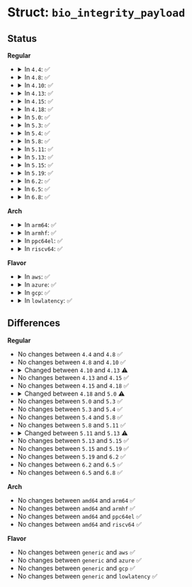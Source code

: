# Struct: <code>bio_integrity_payload</code>

## Status
<b>Regular</b>
<ul>
<li>
<details>
<summary>In <code>4.4</code>: ✅</summary>

```c
struct bio_integrity_payload {
    struct bio *bip_bio;
    struct bvec_iter bip_iter;
    bio_end_io_t *bip_end_io;
    short unsigned int bip_slab;
    short unsigned int bip_vcnt;
    short unsigned int bip_max_vcnt;
    short unsigned int bip_flags;
    struct work_struct bip_work;
    struct bio_vec *bip_vec;
    struct bio_vec bip_inline_vecs[0];
};
```
</details>
</li>
<li>
<details>
<summary>In <code>4.8</code>: ✅</summary>

```c
struct bio_integrity_payload {
    struct bio *bip_bio;
    struct bvec_iter bip_iter;
    bio_end_io_t *bip_end_io;
    short unsigned int bip_slab;
    short unsigned int bip_vcnt;
    short unsigned int bip_max_vcnt;
    short unsigned int bip_flags;
    struct work_struct bip_work;
    struct bio_vec *bip_vec;
    struct bio_vec bip_inline_vecs[0];
};
```
</details>
</li>
<li>
<details>
<summary>In <code>4.10</code>: ✅</summary>

```c
struct bio_integrity_payload {
    struct bio *bip_bio;
    struct bvec_iter bip_iter;
    bio_end_io_t *bip_end_io;
    short unsigned int bip_slab;
    short unsigned int bip_vcnt;
    short unsigned int bip_max_vcnt;
    short unsigned int bip_flags;
    struct work_struct bip_work;
    struct bio_vec *bip_vec;
    struct bio_vec bip_inline_vecs[0];
};
```
</details>
</li>
<li>
<details>
<summary>In <code>4.13</code>: ✅</summary>

```c
struct bio_integrity_payload {
    struct bio *bip_bio;
    struct bvec_iter bip_iter;
    short unsigned int bip_slab;
    short unsigned int bip_vcnt;
    short unsigned int bip_max_vcnt;
    short unsigned int bip_flags;
    struct work_struct bip_work;
    struct bio_vec *bip_vec;
    struct bio_vec bip_inline_vecs[0];
};
```
</details>
</li>
<li>
<details>
<summary>In <code>4.15</code>: ✅</summary>

```c
struct bio_integrity_payload {
    struct bio *bip_bio;
    struct bvec_iter bip_iter;
    short unsigned int bip_slab;
    short unsigned int bip_vcnt;
    short unsigned int bip_max_vcnt;
    short unsigned int bip_flags;
    struct work_struct bip_work;
    struct bio_vec *bip_vec;
    struct bio_vec bip_inline_vecs[0];
};
```
</details>
</li>
<li>
<details>
<summary>In <code>4.18</code>: ✅</summary>

```c
struct bio_integrity_payload {
    struct bio *bip_bio;
    struct bvec_iter bip_iter;
    short unsigned int bip_slab;
    short unsigned int bip_vcnt;
    short unsigned int bip_max_vcnt;
    short unsigned int bip_flags;
    struct work_struct bip_work;
    struct bio_vec *bip_vec;
    struct bio_vec bip_inline_vecs[0];
};
```
</details>
</li>
<li>
<details>
<summary>In <code>5.0</code>: ✅</summary>

```c
struct bio_integrity_payload {
    struct bio *bip_bio;
    struct bvec_iter bip_iter;
    short unsigned int bip_slab;
    short unsigned int bip_vcnt;
    short unsigned int bip_max_vcnt;
    short unsigned int bip_flags;
    struct bvec_iter bio_iter;
    struct work_struct bip_work;
    struct bio_vec *bip_vec;
    struct bio_vec bip_inline_vecs[0];
};
```
</details>
</li>
<li>
<details>
<summary>In <code>5.3</code>: ✅</summary>

```c
struct bio_integrity_payload {
    struct bio *bip_bio;
    struct bvec_iter bip_iter;
    short unsigned int bip_slab;
    short unsigned int bip_vcnt;
    short unsigned int bip_max_vcnt;
    short unsigned int bip_flags;
    struct bvec_iter bio_iter;
    struct work_struct bip_work;
    struct bio_vec *bip_vec;
    struct bio_vec bip_inline_vecs[0];
};
```
</details>
</li>
<li>
<details>
<summary>In <code>5.4</code>: ✅</summary>

```c
struct bio_integrity_payload {
    struct bio *bip_bio;
    struct bvec_iter bip_iter;
    short unsigned int bip_slab;
    short unsigned int bip_vcnt;
    short unsigned int bip_max_vcnt;
    short unsigned int bip_flags;
    struct bvec_iter bio_iter;
    struct work_struct bip_work;
    struct bio_vec *bip_vec;
    struct bio_vec bip_inline_vecs[0];
};
```
</details>
</li>
<li>
<details>
<summary>In <code>5.8</code>: ✅</summary>

```c
struct bio_integrity_payload {
    struct bio *bip_bio;
    struct bvec_iter bip_iter;
    short unsigned int bip_slab;
    short unsigned int bip_vcnt;
    short unsigned int bip_max_vcnt;
    short unsigned int bip_flags;
    struct bvec_iter bio_iter;
    struct work_struct bip_work;
    struct bio_vec *bip_vec;
    struct bio_vec bip_inline_vecs[0];
};
```
</details>
</li>
<li>
<details>
<summary>In <code>5.11</code>: ✅</summary>

```c
struct bio_integrity_payload {
    struct bio *bip_bio;
    struct bvec_iter bip_iter;
    short unsigned int bip_slab;
    short unsigned int bip_vcnt;
    short unsigned int bip_max_vcnt;
    short unsigned int bip_flags;
    struct bvec_iter bio_iter;
    struct work_struct bip_work;
    struct bio_vec *bip_vec;
    struct bio_vec bip_inline_vecs[0];
};
```
</details>
</li>
<li>
<details>
<summary>In <code>5.13</code>: ✅</summary>

```c
struct bio_integrity_payload {
    struct bio *bip_bio;
    struct bvec_iter bip_iter;
    short unsigned int bip_vcnt;
    short unsigned int bip_max_vcnt;
    short unsigned int bip_flags;
    struct bvec_iter bio_iter;
    struct work_struct bip_work;
    struct bio_vec *bip_vec;
    struct bio_vec bip_inline_vecs[0];
};
```
</details>
</li>
<li>
<details>
<summary>In <code>5.15</code>: ✅</summary>

```c
struct bio_integrity_payload {
    struct bio *bip_bio;
    struct bvec_iter bip_iter;
    short unsigned int bip_vcnt;
    short unsigned int bip_max_vcnt;
    short unsigned int bip_flags;
    struct bvec_iter bio_iter;
    struct work_struct bip_work;
    struct bio_vec *bip_vec;
    struct bio_vec bip_inline_vecs[0];
};
```
</details>
</li>
<li>
<details>
<summary>In <code>5.19</code>: ✅</summary>

```c
struct bio_integrity_payload {
    struct bio *bip_bio;
    struct bvec_iter bip_iter;
    short unsigned int bip_vcnt;
    short unsigned int bip_max_vcnt;
    short unsigned int bip_flags;
    struct bvec_iter bio_iter;
    struct work_struct bip_work;
    struct bio_vec *bip_vec;
    struct bio_vec bip_inline_vecs[0];
};
```
</details>
</li>
<li>
<details>
<summary>In <code>6.2</code>: ✅</summary>

```c
struct bio_integrity_payload {
    struct bio *bip_bio;
    struct bvec_iter bip_iter;
    short unsigned int bip_vcnt;
    short unsigned int bip_max_vcnt;
    short unsigned int bip_flags;
    struct bvec_iter bio_iter;
    struct work_struct bip_work;
    struct bio_vec *bip_vec;
    struct bio_vec bip_inline_vecs[0];
};
```
</details>
</li>
<li>
<details>
<summary>In <code>6.5</code>: ✅</summary>

```c
struct bio_integrity_payload {
    struct bio *bip_bio;
    struct bvec_iter bip_iter;
    short unsigned int bip_vcnt;
    short unsigned int bip_max_vcnt;
    short unsigned int bip_flags;
    struct bvec_iter bio_iter;
    struct work_struct bip_work;
    struct bio_vec *bip_vec;
    struct bio_vec bip_inline_vecs[0];
};
```
</details>
</li>
<li>
<details>
<summary>In <code>6.8</code>: ✅</summary>

```c
struct bio_integrity_payload {
    struct bio *bip_bio;
    struct bvec_iter bip_iter;
    short unsigned int bip_vcnt;
    short unsigned int bip_max_vcnt;
    short unsigned int bip_flags;
    struct bvec_iter bio_iter;
    struct work_struct bip_work;
    struct bio_vec *bip_vec;
    struct bio_vec bip_inline_vecs[0];
};
```
</details>
</li>
</ul>
<b>Arch</b>
<ul>
<li>
<details>
<summary>In <code>arm64</code>: ✅</summary>

```c
struct bio_integrity_payload {
    struct bio *bip_bio;
    struct bvec_iter bip_iter;
    short unsigned int bip_slab;
    short unsigned int bip_vcnt;
    short unsigned int bip_max_vcnt;
    short unsigned int bip_flags;
    struct bvec_iter bio_iter;
    struct work_struct bip_work;
    struct bio_vec *bip_vec;
    struct bio_vec bip_inline_vecs[0];
};
```
</details>
</li>
<li>
<details>
<summary>In <code>armhf</code>: ✅</summary>

```c
struct bio_integrity_payload {
    struct bio *bip_bio;
    struct bvec_iter bip_iter;
    short unsigned int bip_slab;
    short unsigned int bip_vcnt;
    short unsigned int bip_max_vcnt;
    short unsigned int bip_flags;
    struct bvec_iter bio_iter;
    struct work_struct bip_work;
    struct bio_vec *bip_vec;
    struct bio_vec bip_inline_vecs[0];
};
```
</details>
</li>
<li>
<details>
<summary>In <code>ppc64el</code>: ✅</summary>

```c
struct bio_integrity_payload {
    struct bio *bip_bio;
    struct bvec_iter bip_iter;
    short unsigned int bip_slab;
    short unsigned int bip_vcnt;
    short unsigned int bip_max_vcnt;
    short unsigned int bip_flags;
    struct bvec_iter bio_iter;
    struct work_struct bip_work;
    struct bio_vec *bip_vec;
    struct bio_vec bip_inline_vecs[0];
};
```
</details>
</li>
<li>
<details>
<summary>In <code>riscv64</code>: ✅</summary>

```c
struct bio_integrity_payload {
    struct bio *bip_bio;
    struct bvec_iter bip_iter;
    short unsigned int bip_slab;
    short unsigned int bip_vcnt;
    short unsigned int bip_max_vcnt;
    short unsigned int bip_flags;
    struct bvec_iter bio_iter;
    struct work_struct bip_work;
    struct bio_vec *bip_vec;
    struct bio_vec bip_inline_vecs[0];
};
```
</details>
</li>
</ul>
<b>Flavor</b>
<ul>
<li>
<details>
<summary>In <code>aws</code>: ✅</summary>

```c
struct bio_integrity_payload {
    struct bio *bip_bio;
    struct bvec_iter bip_iter;
    short unsigned int bip_slab;
    short unsigned int bip_vcnt;
    short unsigned int bip_max_vcnt;
    short unsigned int bip_flags;
    struct bvec_iter bio_iter;
    struct work_struct bip_work;
    struct bio_vec *bip_vec;
    struct bio_vec bip_inline_vecs[0];
};
```
</details>
</li>
<li>
<details>
<summary>In <code>azure</code>: ✅</summary>

```c
struct bio_integrity_payload {
    struct bio *bip_bio;
    struct bvec_iter bip_iter;
    short unsigned int bip_slab;
    short unsigned int bip_vcnt;
    short unsigned int bip_max_vcnt;
    short unsigned int bip_flags;
    struct bvec_iter bio_iter;
    struct work_struct bip_work;
    struct bio_vec *bip_vec;
    struct bio_vec bip_inline_vecs[0];
};
```
</details>
</li>
<li>
<details>
<summary>In <code>gcp</code>: ✅</summary>

```c
struct bio_integrity_payload {
    struct bio *bip_bio;
    struct bvec_iter bip_iter;
    short unsigned int bip_slab;
    short unsigned int bip_vcnt;
    short unsigned int bip_max_vcnt;
    short unsigned int bip_flags;
    struct bvec_iter bio_iter;
    struct work_struct bip_work;
    struct bio_vec *bip_vec;
    struct bio_vec bip_inline_vecs[0];
};
```
</details>
</li>
<li>
<details>
<summary>In <code>lowlatency</code>: ✅</summary>

```c
struct bio_integrity_payload {
    struct bio *bip_bio;
    struct bvec_iter bip_iter;
    short unsigned int bip_slab;
    short unsigned int bip_vcnt;
    short unsigned int bip_max_vcnt;
    short unsigned int bip_flags;
    struct bvec_iter bio_iter;
    struct work_struct bip_work;
    struct bio_vec *bip_vec;
    struct bio_vec bip_inline_vecs[0];
};
```
</details>
</li>
</ul>

## Differences
<b>Regular</b>
<ul>
<li>
No changes between <code>4.4</code> and <code>4.8</code> ✅
</li>
<li>
No changes between <code>4.8</code> and <code>4.10</code> ✅
</li>
<li>
<details>
<summary>Changed between <code>4.10</code> and <code>4.13</code> ⚠️</summary>
<ul>
<li>
<b>Field removed. </b>
<code>bio_end_io_t *bip_end_io</code>
</li>
</ul>
</details>
</li>
<li>
No changes between <code>4.13</code> and <code>4.15</code> ✅
</li>
<li>
No changes between <code>4.15</code> and <code>4.18</code> ✅
</li>
<li>
<details>
<summary>Changed between <code>4.18</code> and <code>5.0</code> ⚠️</summary>
<ul>
<li>
<b>Field added. </b>
<code>struct bvec_iter bio_iter</code>
</li>
</ul>
</details>
</li>
<li>
No changes between <code>5.0</code> and <code>5.3</code> ✅
</li>
<li>
No changes between <code>5.3</code> and <code>5.4</code> ✅
</li>
<li>
No changes between <code>5.4</code> and <code>5.8</code> ✅
</li>
<li>
No changes between <code>5.8</code> and <code>5.11</code> ✅
</li>
<li>
<details>
<summary>Changed between <code>5.11</code> and <code>5.13</code> ⚠️</summary>
<ul>
<li>
<b>Field removed. </b>
<code>short unsigned int bip_slab</code>
</li>
</ul>
</details>
</li>
<li>
No changes between <code>5.13</code> and <code>5.15</code> ✅
</li>
<li>
No changes between <code>5.15</code> and <code>5.19</code> ✅
</li>
<li>
No changes between <code>5.19</code> and <code>6.2</code> ✅
</li>
<li>
No changes between <code>6.2</code> and <code>6.5</code> ✅
</li>
<li>
No changes between <code>6.5</code> and <code>6.8</code> ✅
</li>
</ul>
<b>Arch</b>
<ul>
<li>
No changes between <code>amd64</code> and <code>arm64</code> ✅
</li>
<li>
No changes between <code>amd64</code> and <code>armhf</code> ✅
</li>
<li>
No changes between <code>amd64</code> and <code>ppc64el</code> ✅
</li>
<li>
No changes between <code>amd64</code> and <code>riscv64</code> ✅
</li>
</ul>
<b>Flavor</b>
<ul>
<li>
No changes between <code>generic</code> and <code>aws</code> ✅
</li>
<li>
No changes between <code>generic</code> and <code>azure</code> ✅
</li>
<li>
No changes between <code>generic</code> and <code>gcp</code> ✅
</li>
<li>
No changes between <code>generic</code> and <code>lowlatency</code> ✅
</li>
</ul>
